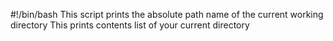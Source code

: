 #!/bin/bash
This script prints the absolute path name of the current working directory
This prints contents list of your current directory
